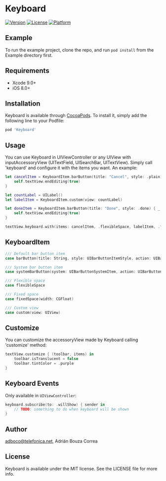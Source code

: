 # Keyboard

[![Version](https://img.shields.io/cocoapods/v/Keyboard.svg?style=flat)](https://cocoapods.org/pods/Keyboard)
[![License](https://img.shields.io/cocoapods/l/Keyboard.svg?style=flat)](https://cocoapods.org/pods/Keyboard)
[![Platform](https://img.shields.io/cocoapods/p/Keyboard.svg?style=flat)](https://cocoapods.org/pods/Keyboard)

## Example

To run the example project, clone the repo, and run `pod install` from the Example directory first.

## Requirements

* Xcode 9.0+
* iOS 8.0+

## Installation

Keyboard is available through [CocoaPods](https://cocoapods.org). To install
it, simply add the following line to your Podfile:

```ruby
pod 'Keyboard'
```

## Usage

You can use Keyboard in UIViewController or any UIView with inputAccessoryView (UITextField, UISearchBar, UITextView). Simply call 'keyboard' and configure it with the items you want. An example:

```swift
let cancelItem = KeyboardItem.barButton(title: "Cancel", style: .plain) { _ in
    self.textView.endEditing(true)
}

let countLabel = UILabel()
let labelItem = KeyboardItem.custom(view: countLabel)

let doneItem = KeyboardItem.barButton(title: "Done", style: .done) { _ in
    self.textView.endEditing(true)
}

textView.keyboard.with(items: cancelItem, .flexibleSpace, labelItem, .flexibleSpace, doneItem)
```

## KeyboardItem

```swift
/// Default bar button item
case barButton(title: String, style: UIBarButtonItemStyle, action: UIBarButtonItemTargetClosure?)

/// System bar button item
case systemBarButton(system: UIBarButtonSystemItem, action: UIBarButtonItemTargetClosure?)

/// Flexible space
case flexibleSpace

/// Fixed space
case fixedSpace(width: CGFloat)

/// Custom view
case custom(view: UIView)
```

## Customize

You can customize the accessoryView made by Keyboard calling 'customize' method:

```swift
textView.customize { (toolbar, items) in
    toolbar.isTranslucent = false
    toolbar.tintColor = .purple
}
```

## Keyboard Events

Only available in ``UIViewController``:

```swift
keyboard.subscribe(to: .willShow) { sender in
    // TODO: something to do when keyboard will be shown
}
```

## Author

adboco@telefonica.net, Adrián Bouza Correa

## License

Keyboard is available under the MIT license. See the LICENSE file for more info.
